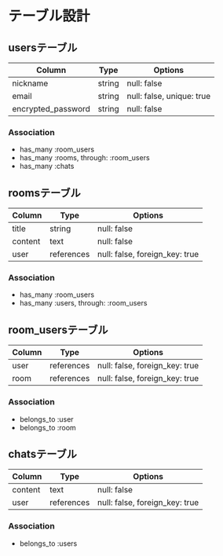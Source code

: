# テーブル設計

## usersテーブル
|  Column            |  Type  | Options                    |
| ------------------ | ------ | -------------------------- |
| nickname           | string | null: false                |
| email              | string | null: false,  unique: true |
| encrypted_password | string | null: false                |

### Association
- has_many :room_users
- has_many :rooms, through: :room_users
- has_many :chats


## roomsテーブル
|  Column      |  Type      | Options                        |
| ------------ | ---------- | ------------------------------ |
| title        | string     | null: false                    |
| content      | text       | null: false                    |
| user         | references | null: false, foreign_key: true |

### Association
- has_many :room_users
- has_many :users, through: :room_users



## room_usersテーブル
|  Column  |  Type      | Options                           |
| -------- | ---------- | --------------------------------- |
| user     | references | null: false, foreign_key: true    |
| room     | references | null: false, foreign_key: true    |

### Association
- belongs_to :user
- belongs_to :room




## chatsテーブル
|  Column  |  Type      | Options                           |
| -------- | ---------- | --------------------------------- |
| content  | text       | null: false                       |
| user     | references | null: false, foreign_key: true    |

### Association
- belongs_to :users
